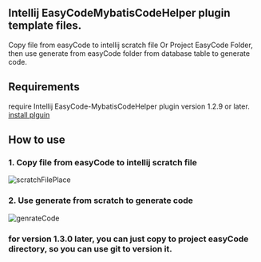 ## Intellij EasyCodeMybatisCodeHelper plugin template files.

Copy file from easyCode to intellij scratch file Or Project EasyCode Folder, then use generate from easyCode folder from database table to generate code.

## Requirements

require Intellij EasyCode-MybatisCodeHelper plugin version 1.2.9 or later.
[install plguin](https://plugins.jetbrains.com/plugin/13847-easycode-mybatiscodehelper)

## How to use

### 1. Copy file from easyCode to intellij scratch file

![scratchFilePlace](https://raw.githubusercontent.com/gejun123456/EasyCodeMybatisCodeHelperTemplates/master/pic/scratchFilePlace.png)

### 2. Use generate from scratch to generate code
![genrateCode](https://raw.githubusercontent.com/gejun123456/EasyCodeMybatisCodeHelperTemplates/master/pic/generateFromScratchFile.png)

### for version 1.3.0 later, you can just copy to project easyCode directory, so you can use git to version it.

